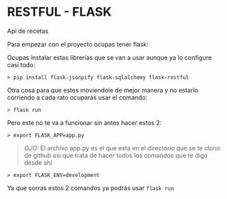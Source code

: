 # RESTFUL - FLASK

Api de recetas

Para empezar con el proyecto ocupas tener flask:

Ocupas instalar estas librerías que se van a usar aunque ya lo configure casi todo:

`> pip install flask-jsonpify flask-sqlalchemy flask-restful`

Otra cosa para que estes moviendole de mejor manera y no estarlo corriendo a cada rato ocuparás usar el comando:

`> flask run`

Pero este no te va a funcionar sin antes hacer estos 2:

`> export FLASK_APP=app.py` 

> *OJO:* El archivo app.py es el que esta en el directorio que se te clono de github asi que trata de hacer todos los comandos que te digo desde ahí

`> export FLASK_ENV=development`

Ya que corras estos 2 comandos ya podrás usar `flask run`